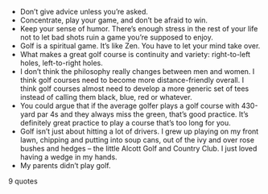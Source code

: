  - Don’t give advice unless you’re asked.
 - Concentrate, play your game, and don’t be afraid to win.
 - Keep your sense of humor. There’s enough stress in the rest of your life not to let bad shots ruin a game you’re supposed to enjoy.
 - Golf is a spiritual game. It’s like Zen. You have to let your mind take over.
 - What makes a great golf course is continuity and variety: right-to-left holes, left-to-right holes.
 - I don’t think the philosophy really changes between men and women. I think golf courses need to become more distance-friendly overall. I think golf courses almost need to develop a more generic set of tees instead of calling them black, blue, red or whatever.
 - You could argue that if the average golfer plays a golf course with 430-yard par 4s and they always miss the green, that’s good practice. It’s definitely great practice to play a course that’s too long for you.
 - Golf isn’t just about hitting a lot of drivers. I grew up playing on my front lawn, chipping and putting into soup cans, out of the ivy and over rose bushes and hedges – the little Alcott Golf and Country Club. I just loved having a wedge in my hands.
 - My parents didn’t play golf.

9 quotes